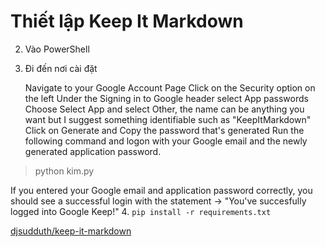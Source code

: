 # Thiết lập Keep It Markdown

2. Vào PowerShell
3. Đi đến nơi cài đặt


    Navigate to your Google Account Page
    Click on the Security option on the left
    Under the Signing in to Google header select App passwords
    Choose Select App and select Other, the name can be anything you want but I suggest something identifiable such as "KeepItMarkdown"
    Click on Generate and Copy the password that's generated
    Run the following command and logon with your Google email and the newly generated application password.

> python kim.py

If you entered your Google email and application password correctly, you should see a successful login with the statement -> "You've succesfully logged into Google Keep!"
4. 
    ```
    pip install -r requirements.txt
    ```

[djsudduth/keep-it-markdown](https://github.com/djsudduth/keep-it-markdown "djsudduth/keep-it-markdown: Convert Google Keep notes dynamically to markdown for Obsidian, Logseq, Joplin and Notion using the unofficial Keep API. Also, import simple markdown notes back into Google Keep.")
